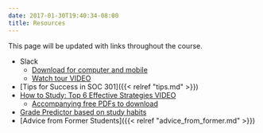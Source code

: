 ```yaml
---
date: 2017-01-30T19:40:34-08:00
title: Resources
---
```


This page will be updated with links throughout the course.

- Slack
  - [Download for computer and mobile](https://slack.com/downloads/)
  - [Watch tour VIDEO](https://slack.com/is)
- [Tips for Success in SOC 301]({{< relref "tips.md" >}})
- [How to Study: Top 6 Effective Strategies VIDEO](https://www.youtube.com/watch?v=CPxSzxylRCI)
    - [Accompanying free PDFs to download](http://www.learningscientists.org/posters)
- [Grade Predictor based on study habits](../img/studentlearn.jpg)
- [Advice from Former Students]({{< relref "advice_from_former.md" >}})